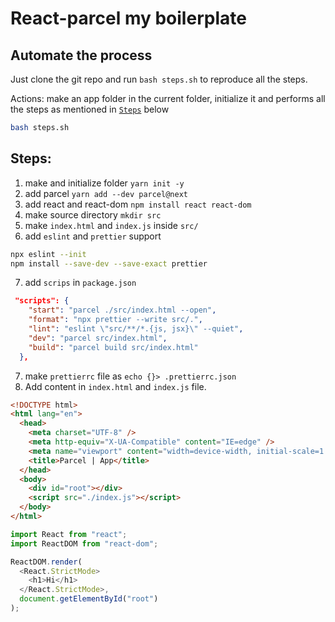 # React-parcel my boilerplate

## Automate the process

Just clone the git repo and run `bash steps.sh` to reproduce all the steps.

Actions: 
make an app folder in the current folder, initialize it and performs all the steps as mentioned in [`Steps`](#steps) below

```bash
bash steps.sh
```

## Steps:

1. make and initialize folder `yarn init -y`
2. add parcel `yarn add --dev parcel@next`
3. add react and react-dom `npm install react react-dom`
4. make source directory `mkdir src`
5. make `index.html` and `index.js` inside `src/`
6. add `eslint` and `prettier` support

```bash
npx eslint --init
npm install --save-dev --save-exact prettier
```

7. add `scrips` in `package.json`

```json
 "scripts": {
    "start": "parcel ./src/index.html --open",
    "format": "npx prettier --write src/.",
    "lint": "eslint \"src/**/*.{js, jsx}\" --quiet",
    "dev": "parcel src/index.html",
    "build": "parcel build src/index.html"
  },
```

7. make `prettierrc` file as `echo {}> .prettierrc.json`
8. Add content in `index.html` and `index.js` file.

```html
<!DOCTYPE html>
<html lang="en">
  <head>
    <meta charset="UTF-8" />
    <meta http-equiv="X-UA-Compatible" content="IE=edge" />
    <meta name="viewport" content="width=device-width, initial-scale=1.0" />
    <title>Parcel | App</title>
  </head>
  <body>
    <div id="root"></div>
    <script src="./index.js"></script>
  </body>
</html>
```

```js
import React from "react";
import ReactDOM from "react-dom";

ReactDOM.render(
  <React.StrictMode>
    <h1>Hi</h1>
  </React.StrictMode>,
  document.getElementById("root")
);
```
